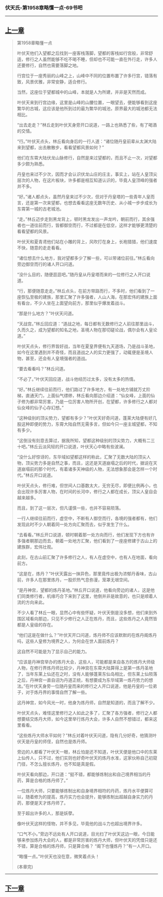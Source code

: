 ### 伏天氏-第1958章略懂一点-69书吧

--------
[上一章](./63d6be3454d972823ec531f4673271d4.md)
--------


>
>
>
>第1958章略懂一点
>
>叶伏天他们入望都之后找到一座客栈落脚，望都的客栈如行宫般，非常舒适，修行之人虽然能够不吃不喝不睡，但却也不可能一直在外行走，许多人还要修行，自然也需要落脚之地。
>
>行宫位于一座秀丽的山峰之上，山峰中不同的位置布置了许多行宫，错落有致，风景优雅，非常安静，适合修行。
>
>当然，这座位于望都城中的山峰，本就是人为所建，并非是天然而成。
>
>叶伏天来到行宫边缘，这里是山峰的山腰位置，一眼望去，便能够看到这座繁华的古城，这应该是他所到过的最为繁华的城池，原界最大的城池都无法相比。
>
>“出去走走？”林丘走到叶伏天身旁开口说道，一路上也熟悉了些，有了喝酒的交情。
>
>“行。”叶伏天点头，林丘看向身后的一行人道：“诸位随丹皇前辈从太渊大陆来到望都，出去散散步，看看望都风景如何？”
>
>他们在东霄大陆伏龙山脉修行，自然是来过望都的，而且不止一次，对望都多少颇为熟悉。
>
>丹皇也来过不少次，因而才会认识伏龙山庄的庄主，事实上，站在人皇顶尖层次的人物，在这片板块，许多都是相互知道认识的，毕竟人皇顶峰的强者并不多。
>
>“好。”诸人都点头，虽然丹皇来过不少次，但对于丹皇塔的一些青年人皇而言，还是第一次来望都，也想去看看这座无数年历史、从小城一步步成长为东霄第一城的古老城池。
>
>“走。”林丘迈步走到黑龙背上，顿时黑龙发出一声龙吟，朝前而行，其余强者也一道往前而行，皆都御空而行，不过都是在低空，这样才能够更清楚的看看望都的风景。
>
>叶伏天和夏青鸢他们站在小雕的背上，风吹打在身上，长袍猎猎，他们速度不快，随意的走走看看。
>
>“诸位想去什么地方，我对望都多少了解一些，可以带诸位前往。”林丘看向旁边御空而行的诸人开口问道。
>
>“没什么目的，随便逛逛吧。”随丹皇从丹皇塔而来的一位修行之人开口说道。
>
>“行，那便随意走走。”林丘点头，在前方带路而行，不多时，他们看到了一座恢弘至极的建族，那里汇聚了许多强者，人山人海，在那宏伟的建族上面有看台，不少人坐在上面望向前方，那里似乎爆发着战斗。
>
>“那是什么地方？”叶伏天问道。
>
>“天战宫。”林丘回应道：“道战之地，每日都有无数修行之人前往那里战斗，久而久之，成为望都的知名之地，圣境人物在那切磋论战，偶尔会有人皇论道。”
>
>叶伏天点头，修行界皆好战，当年在夏皇界便有九天道场，乃是战斗圣地，如今在这里遇到并不奇怪，而且道战之人的实力更强了，动辄便是圣境人物，甚至，还会有人皇境强者的道战。
>
>“要去看看吗？”林丘问道。
>
>“不必了。”叶伏天回应道，战斗他经历过太多，没有太多的热情。
>
>“好。”林丘继续往前而行，他们路过了许多地方，有一处地方铺就万丈阶梯，直通天门，上面仙气缥缈，林丘看向那边介绍道：“仙女峰，上面的仙子修为都非常厉害，乃是一位厉害人物所开创，在望都，许多修行之人都对仙女峰的仙子心存幻想。”
>
>“这种级别的顶尖势力，望都有多少？”叶伏天好奇问道，蓬莱大陆便有好几股这种即便的势力，东霄大陆自然无需多言，但如今只一座主城望都，不知有多少。
>
>“这倒没有刻意去算过，据我所知，望都这种级别的顶尖势力，大概有二三十吧。”林丘云淡风轻的开口说道，叶伏天心中略有些波澜。
>
>“没什么好惊讶的，东华域如望都这样的称此，汇聚了无数大陆的顶尖人物，顶尖势力多是自然之事，而且，这还是天道崩塌之后的时代，据说在天道崩塌前的那个时代，有着诸多天神级的人物，无法想象那会是怎样一个时代。”林丘开口说道。
>
>叶伏天点头，修行难，但世间人口基数太大，无穷无尽，即便比例再小，也会出现许多厉害人物，在时间的长河中，修行之人都在成长，顶尖人皇自会越来越多。
>
>而且，到了这一层次，但凡谨慎一些，也并不容易陨落。
>
>一行人继续往前而行，虚空中，不断有人御空而行，各境的强者都有，他们发现此时不少人朝着同一处方向汇聚而去，似乎发生了什么。
>
>“去看看。”林丘开口说道，顿时朝着那一处方向而行，他们发现下方也有许多强者朝那边而去，朝着一处地方汇聚，他们看到了一座座修建于古山上的建族群，宏伟壮观。
>
>此刻，在古山前汇聚了许多修行之人，有人在虚空中，也有人在地面，看向前方。
>
>“这是在，炼丹？”叶伏天露出一抹异色，那里竟传出极为浓郁丹香味，古山前，许多人在那里炼丹，一股炽热气息弥漫，笼罩无垠空间。
>
>“是丹神宫，望都的炼丹圣地。”林丘开口说道，他看向旁边的诸人，这是他们同类修行者，机缘巧合下来到了这里，他倒并非是故意的，也只是顺着人流的方向来此。
>
>不少人看了林丘一眼，显然心中有些怀疑，叶伏天倒是没多想，他们来到外围区域看向那边，只见不少修行之人正在炼丹，而且，这些炼丹之人竟然皆都是人皇级的存在。
>
>“他们这是在做什么？”叶伏天开口问道，炼丹师不应该默默的在炼丹阁炼丹吗，这些人皇修为境界之人，为何会在世人面前炼丹？
>
>这自然不可能是为了显示自己的能力。
>
>“应该是丹神宫举办的炼丹大会，这些人，可能都是来自各方的炼丹大师级人物，在修行界炼丹师比较少，丹神宫在东霄大陆算得上是第一炼丹圣地了，当年东莱上仙还在之时，没有人能够蓬莱东仙岛相比，但东莱上仙陨落之后，丹神宫一直自诩为丹道正统，有想要成为东华域第一炼丹势力的想法。”在叶伏天身旁一位随丹皇而来的修行之人开口说道，他是丹皇的一位弟子，对于炼丹界的事情自然了解一些。
>
>这丹神宫，如今风光一时，他身为炼丹师，自然是知道的，而且了解不少。
>
>叶伏天点头，难怪这里修行之人如此之多了，汇聚了各方强者，修行之人都想要结交炼丹大师，如今这里举行炼丹大会，许多人自然不想错过，都来这里看看。
>
>“这些炼丹大师水平如何？”林丘对着叶伏天问道，隐有几分好奇，他猜测叶伏天是丹皇的师侄，自然也是炼丹师。
>
>旁边的人都看了叶伏天一眼，林丘怕是还不知道，叶伏天便是他口中的东莱上仙传人，只不过，他们实则也好奇叶伏天的炼丹水准，这家伙称自己初窥门径，不怎么擅长炼丹，也不知是真是假。
>
>叶伏天看向那边，开口道：“挺不错，都能够炼制出和自己境界相当的丹药，算是合格的炼丹师了。”
>
>一位炼丹大师，只要能够炼制出和自身境界相符的丹药，炼丹水平便算可以，随着修为的提高，炼丹实力也会提升，能够炼制出超越自身实力的丹药，那便是天才炼丹师了。
>
>至于超出许多的人，那是妖孽。
>
>像叶伏天这样的怪物，并不多见，毕竟他的战斗力也超出境界许多。
>
>“口气不小。”旁边不远处有人开口说道，目光扫了叶伏天这边一眼，今日能够来参加炼丹大会的人，都是非常厉害的炼丹大师，但叶伏天的凭借只是还不错，算是合格的炼丹师，只是算合格？
>“阁下也懂炼丹？”有一人开口。
>
>“略懂一点。”叶伏天也没在意，微笑着点头！
>
>(本章完)
>
>

--------
[下一章](./88a17f9442146e888c4458401332dd09.md)
--------
